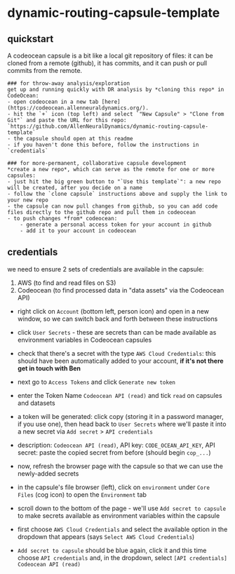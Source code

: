 # dynamic-routing-capsule-template

## quickstart

A codeocean capsule is a bit like a local git repository of files: it can be cloned from a remote (github), it has commits, and it can push or pull commits from the remote.
    
    ### for throw-away analysis/exploration
    get up and running quickly with DR analysis by *cloning this repo* in CodeOcean:
    - open codeocean in a new tab [here](https://codeocean.allenneuraldynamics.org/).
    - hit the `+` icon (top left) and select `"New Capsule" > "Clone from Git"` and paste the URL for this repo: `https://github.com/AllenNeuralDynamics/dynamic-routing-capsule-template`
    - the capsule should open at this readme
    - if you haven't done this before, follow the instructions in `credentials`

    ### for more-permanent, collaborative capsule development
    *create a new repo*, which can serve as the remote for one or more capsules:
    - just hit the big green button to "`Use this template`": a new repo will be created, after you decide on a name
    - follow the `clone capsule` instructions above and supply the link to your new repo
    - the capsule can now pull changes from github, so you can add code files directly to the github repo and pull them in codeocean
    - to push changes *from* codeocean:
        - generate a personal access token for your account in github
        - add it to your account in codeocean 

## credentials

we need to ensure 2 sets of credentials are available in the capsule:
1. AWS (to find and read files on S3)
2. Codeocean (to find processed data in "data assets" via the Codeocean API)

- right click on `Account` (bottom left, person icon) and open in a new window, so we can switch back and forth between these instructions
- click `User Secrets` - these are secrets than can be made available as environment variables in Codeocean capsules
- check that there's a secret with the type `AWS Cloud Credentials`: this should have been automatically added to your account, **if it's not there get in touch with Ben**

- next go to `Access Tokens` and click `Generate new token`
- enter the Token Name `Codeocean API (read)` and tick `read` on capsules and datasets
- a token will be generated: click copy (storing it in a password manager, if you use one), then head back to `User Secrets` where we'll paste it into a new secret via `Add secret` > `API credentials`
- description: `Codeocean API (read)`, API key: `CODE_OCEAN_API_KEY`, API secret: paste the copied secret from before (should begin `cop_...`)

- now, refresh the browser page with the capsule so that we can use the newly-added secrets

- in the capsule's file browser (left), click on `environment` under `Core Files` (cog icon) to open the `Environment` tab

- scroll down to the bottom of the page - we'll use `Add secret to capsule` to make secrets available as environment variables within the capsule

- first choose `AWS Cloud Credentials` and select the available option in the dropdown that appears (says `Select AWS Cloud Credentials`)

- `Add secret to capsule` should be blue again, click it and this time choose `API credentials` and, in the dropdown, select `[API credentials] Codeocean API (read)`
